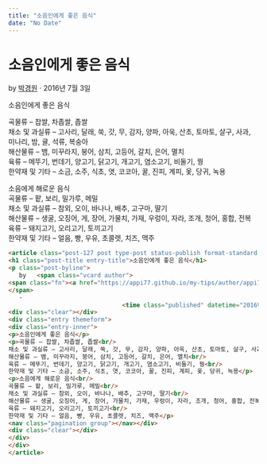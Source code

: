 ```yaml
---
title: "소음인에게 좋은 음식"
date: "No Date"
---
```


소음인에게 좋은 음식
===========

by 
[박경원](https://appi77.github.io/my-tips/author/appi77/ "박경원이(가) 작성한 글")
·
2016년 7월 3일

소음인에게 좋은 음식

곡물류 – 찹쌀, 차좁쌀, 좁쌀  
채소 및 과실류 – 고사리, 달래, 쑥, 갓, 무, 감자, 양파, 아욱, 산초, 토마토, 살구, 사과, 미나리, 밤, 귤, 석류, 복숭아  
해산물류 – 뱀, 미꾸라지, 붕어, 삼치, 고등어, 갈치, 은어, 멸치  
육류 – 메뚜기, 번데기, 양고기, 닭고기, 개고기, 염소고기, 비둘기, 꿩  
한약재 및 기타 – 소금, 소주, 식초, 엿, 코코아, 꿀, 진피, 계피, 옻, 당귀, 녹용

소음에게 해로운 음식  
곡물류 – 팥, 보리, 밀가루, 메밀  
채소 및 과실류 – 참외, 오이, 바나나, 배추, 고구마, 딸기  
해산물류 – 생굴, 오징어, 게, 장어, 가물치, 가재, 우렁이, 자라, 조개, 청어, 홍합, 전복  
육류 – 돼지고기, 오리고기, 토끼고기  
한약재 및 기타 – 얼음, 빵, 우유, 초콜렛, 치즈, 맥주

```html
<article class="post-127 post type-post status-publish format-standard hentry category-18"><div class="post-inner group">
<h1 class="post-title entry-title">소음인에게 좋은 음식</h1>
<p class="post-byline">
   by   <span class="vcard author">
<span class="fn"><a href="https://appi77.github.io/my-tips/author/appi77/" rel="author" title="박경원이(가) 작성한 글">박경원</a></span>
</span>
   ·
                                <time class="published" datetime="2016년 7월 3일">2016년 7월 3일</time></p>
<div class="clear"></div>
<div class="entry themeform">
<div class="entry-inner">
<p>소음인에게 좋은 음식</p>
<p>곡물류 – 찹쌀, 차좁쌀, 좁쌀<br/>
채소 및 과실류 – 고사리, 달래, 쑥, 갓, 무, 감자, 양파, 아욱, 산초, 토마토, 살구, 사과, 미나리, 밤, 귤, 석류, 복숭아<br/>
해산물류 – 뱀, 미꾸라지, 붕어, 삼치, 고등어, 갈치, 은어, 멸치<br/>
육류 – 메뚜기, 번데기, 양고기, 닭고기, 개고기, 염소고기, 비둘기, 꿩<br/>
한약재 및 기타 – 소금, 소주, 식초, 엿, 코코아, 꿀, 진피, 계피, 옻, 당귀, 녹용</p>
<p>소음에게 해로운 음식<br/>
곡물류 – 팥, 보리, 밀가루, 메밀<br/>
채소 및 과실류 – 참외, 오이, 바나나, 배추, 고구마, 딸기<br/>
해산물류 – 생굴, 오징어, 게, 장어, 가물치, 가재, 우렁이, 자라, 조개, 청어, 홍합, 전복<br/>
육류 – 돼지고기, 오리고기, 토끼고기<br/>
한약재 및 기타 – 얼음, 빵, 우유, 초콜렛, 치즈, 맥주</p>
<nav class="pagination group"></nav></div>
<div class="clear"></div>
</div>
</div>
</article>
```
